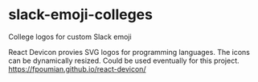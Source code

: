 # slack-emoji-colleges
College logos for custom Slack emoji 


React Devicon provies SVG logos for programming languages. The icons can be dynamically resized. Could be used eventually for this project.
https://fpoumian.github.io/react-devicon/
